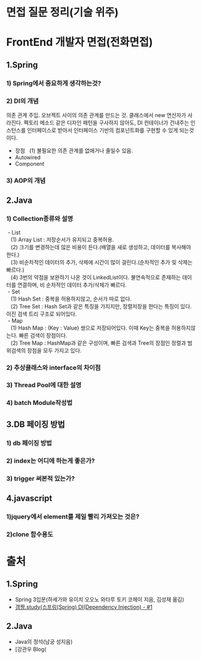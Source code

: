 
면접 질문 정리(기술 위주)
======================
# FrontEnd 개발자 면접(전화면접)
## 1.Spring
### 1) Spring에서 중요하게 생각하는것?

### 2) DI의 개념
의존 관계 주입. 오브젝트 사이의 의존 관계를 만드는 것. 클래스에서 new 연산자가 사라진다. 펙토리 메소드 같은 디자인 패턴을 구사하지 않아도, DI 컨테이너가 건내주는 인스턴스를 인터페이스로 받아서 인터페이스 기반의 컴포넌트화를 구현할 수 있게 되는것이다.
 - 장점
   (1) 불필요한 의존 관계를 없애거나 줄일수 있음.<br/>
 - Autowired<br/>
 - Component<br/>
### 3) AOP의 개념

## 2.Java
### 1) Collection종류와 설명
  - List<br/>
    (1) Array List : 저장순서가 유지되고 중복허용.<br/>
    (2) 크기를 변경하는데 많은 비용이 든다.(배열을 새로 생성하고, 데이터를 복사해야한다.)<br/>
    (3) 비순차적인 데이터의 추가, 삭제에 시간이 많이 걸린다.(순차적인 추가 및 삭제는 빠르다.)<br/>
    (4) 3번의 약점을 보완하기 나온 것이 LinkedList이다. 불연속적으로 존재하는 데이터를 연결하며, 비 순차적인 데이터 추가/삭제가 빠르다.</br>
  - Set</br>
    (1) Hash Set : 중복을 허용하지않고, 순서가 따로 없다.</br>
    (2) Tree Set : Hash Set과 같은 특징을 가지지만, 정렬저장을 한다는 특징이 있다. 이진 검색 트리 구조로 되어있다.</br>
  - Map</br>
    (1) Hash Map : (Key : Value) 쌍으로 저장되어있다. 이때 Key는 중복을 허용하지않는다. 빠른 검색이 장점이다.</br>
    (2) Tree Map : HashMap과 같은 구성이며, 빠른 검색과 Tree의 장점인 정렬과 범위검색의 장점을 모두 가지고 있다.</br>
### 2) 추상클래스와 interface의 차이점
### 3) Thread Pool에 대한 설명
### 4) batch Module작성법

## 3.DB 페이징 방법
### 1) db 페이징 방법
### 2) index는 어디에 하는게 좋은가?
### 3) trigger 써본적 있는가?

## 4.javascript
### 1)jquery에서 element를 제일 빨리 가져오는 것은?
### 2)clone 함수용도

# 출처
## 1.Spring
 * Spring 3입문(하세가와 유이치 오오노 와타루 토키 코헤이 지음, 김성재 옮김)
 * [갱짱.study(스프링(Spring) DI(Dependency Injection) - #1](http://gangzzang.tistory.com/entry/%EC%8A%A4%ED%94%84%EB%A7%81Spring-IoCDIInversion-of-ControlDependency-Injection)
 ## 2.Java
 * Java의 정석(남궁 성지음)
 * [강관우 Blog(
